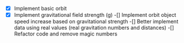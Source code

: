 -[x] Implement basic orbit
-[x] Implement gravitational field strength (g)
-[] Implement orbit object speed increase based on gravitational strength
-[] Better implement data using real values (real gravitation numbers and distances)
-[] Refactor code and remove magic numbers
